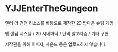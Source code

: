 # YJJEnterTheGungeon

엔터 더 건전 리소스를 바탕으로 제작한 2D 탑다운 슈팅 게임

맵 랜덤 시스템 / 2D 시네마틱 / 탄막 알고리즘 / 기타 구현

저작권을 위해 이미지, 사운드 등은 업로드하지 않습니다.
